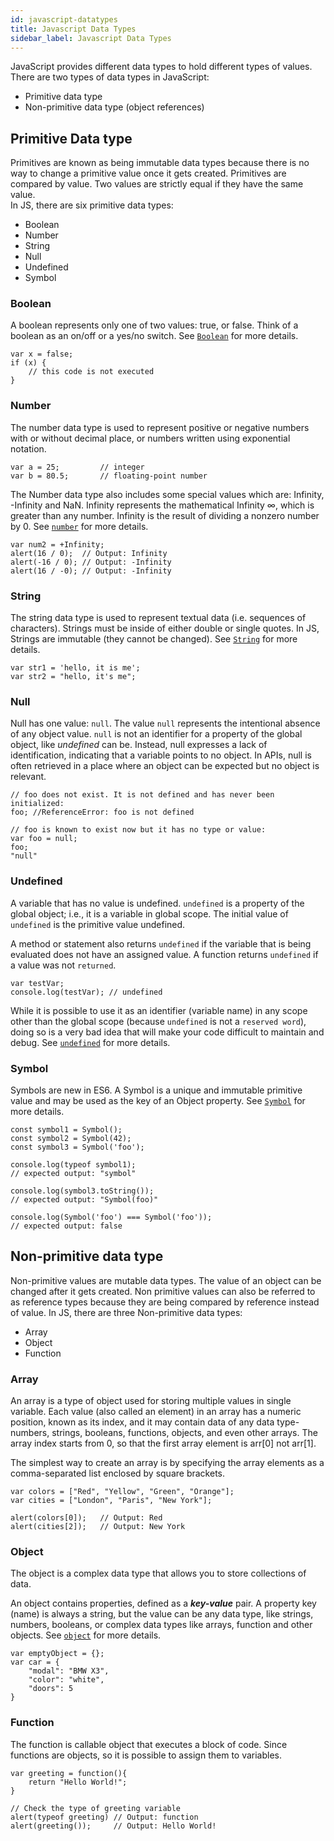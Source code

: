 ```yaml
---
id: javascript-datatypes
title: Javascript Data Types
sidebar_label: Javascript Data Types
---
```


JavaScript provides different data types to hold different types of values. There are two types of data types in JavaScript:
- Primitive data type
- Non-primitive data type (object references)

## Primitive Data type

Primitives are known as being immutable data types because there is no way to change a primitive value once it gets created.
Primitives are compared by value. Two values are strictly equal if they have the same value.  
In JS, there are six primitive data types:

- Boolean
- Number
- String
- Null
- Undefined
- Symbol

### Boolean

A boolean represents only one of two values: true, or false. Think of a boolean as an on/off or a yes/no switch. See [`Boolean`](https://developer.mozilla.org/en-US/docs/Web/JavaScript/Reference/Global_Objects/Boolean) for more details.

    var x = false;  
    if (x) {  
        // this code is not executed  
    }

### Number

The number data type is used to represent positive or negative numbers with or without decimal place, or numbers written using exponential notation.

    var a = 25;         // integer
    var b = 80.5;       // floating-point number

The Number data type also includes some special values which are: Infinity, -Infinity and NaN. Infinity represents the mathematical Infinity ∞, which is greater than any number. Infinity is the result of dividing a nonzero number by 0. See [`number`](https://developer.mozilla.org/en-US/docs/Web/JavaScript/Data_structures) for more details.

    var num2 = +Infinity;
    alert(16 / 0);  // Output: Infinity
    alert(-16 / 0); // Output: -Infinity
    alert(16 / -0); // Output: -Infinity

### String

The string data type is used to represent textual data (i.e. sequences of characters). Strings must be inside of either double or single quotes. In JS, Strings are immutable (they cannot be changed). See [`String`](https://developer.mozilla.org/en-US/docs/Web/JavaScript/Data_structures) for more details.

    var str1 = 'hello, it is me';  
    var str2 = "hello, it's me";

### Null

Null has one value: `null`. The value `null` represents the intentional absence of any object value.
`null` is not an identifier for a property of the global object, like _undefined_ can be. Instead, null expresses a lack of identification, indicating that a variable points to no object. In APIs, null is often retrieved in a place where an object can be expected but no object is relevant.

    // foo does not exist. It is not defined and has never been initialized:  
    foo; //ReferenceError: foo is not defined

    // foo is known to exist now but it has no type or value:  
    var foo = null;   
    foo;   
    "null"

### Undefined

A variable that has no value is undefined. `undefined` is a property of the global object; i.e., it is a variable in global scope. The initial value of `undefined` is the primitive value undefined.

A method or statement also returns `undefined` if the variable that is being evaluated does not have an assigned value. A function returns `undefined` if a value was not `returned`.

    var testVar;  
    console.log(testVar); // undefined

While it is possible to use it as an identifier (variable name) in any scope other than the global scope (because `undefined` is not a `reserved word`), doing so is a very bad idea that will make your code difficult to maintain and debug. See [`undefined`](https://developer.mozilla.org/en-US/docs/Web/JavaScript/Reference/Global_Objects/undefined) for more details.

### Symbol

Symbols are new in ES6. A Symbol is a unique and immutable primitive value and may be used as the key of an Object property. See [`Symbol`](https://developer.mozilla.org/en-US/docs/Web/JavaScript/Reference/Global_Objects/Symbol) for more details.

    const symbol1 = Symbol();  
    const symbol2 = Symbol(42);  
    const symbol3 = Symbol('foo');  
    
    console.log(typeof symbol1);  
    // expected output: "symbol"  

    console.log(symbol3.toString());  
    // expected output: "Symbol(foo)"  

    console.log(Symbol('foo') === Symbol('foo'));  
    // expected output: false  

## Non-primitive data type

Non-primitive values are mutable data types. The value of an object can be changed after it gets created.
Non primitive values can also be referred to as reference types because they are being compared by reference instead of value.
In JS, there are three Non-primitive data types:
- Array
- Object
- Function

### Array

An array is a type of object used for storing multiple values in single variable. Each value (also called an element) in an array has a numeric position, known as its index, and it may contain data of any data type-numbers, strings, booleans, functions, objects, and even other arrays. The array index starts from 0, so that the first array element is arr[0] not arr[1].

The simplest way to create an array is by specifying the array elements as a comma-separated list enclosed by square brackets.

    var colors = ["Red", "Yellow", "Green", "Orange"];
    var cities = ["London", "Paris", "New York"];
    
    alert(colors[0]);   // Output: Red
    alert(cities[2]);   // Output: New York

### Object

The object is a complex data type that allows you to store collections of data.

An object contains properties, defined as a **_key-value_** pair. A property key (name) is always a string, but the value can be any data type, like strings, numbers, booleans, or complex data types like arrays, function and other objects. See [`object`](https://developer.mozilla.org/en-US/docs/Web/JavaScript/Data_structures) for more details.

    var emptyObject = {};
    var car = {
        "modal": "BMW X3",
        "color": "white",
        "doors": 5
    }

### Function

The function is callable object that executes a block of code. Since functions are objects, so it is possible to assign them to variables.

    var greeting = function(){ 
        return "Hello World!"; 
    }
    
    // Check the type of greeting variable
    alert(typeof greeting) // Output: function
    alert(greeting());     // Output: Hello World!
